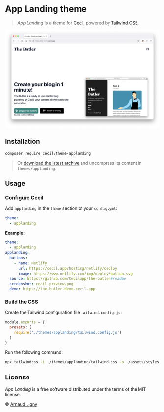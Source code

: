 # App Landing theme

> _App Landing_ is a theme for [Cecil](https://cecil.app), powered by [Tailwind CSS](https://tailwindcss.com).

![Demo screenshot](docs/cecil-theme-applanding-screenshot.png)

## Installation

```bash
composer require cecil/theme-applanding
```

> Or [download the latest archive](https://github.com/Cecilapp/theme-applanding/releases/latest/) and uncompress its content in `themes/applanding`.

## Usage

### Configure Cecil

Add `applanding` in the `theme` section of your `config.yml`:

```yaml
theme:
  - applanding
```

**Example:**

```yaml
theme:
  - applanding
applanding:
  buttons:
    - name: Netlify
      url: https://cecil.app/hosting/netlify/deploy
      image: https://www.netlify.com/img/deploy/button.svg
  source: https://github.com/Cecilapp/the-butler#readme
  screenshot: cecil-preview.png
  demo: https://the-butler-demo.cecil.app
```

### Build the CSS

Create the Tailwind configuration file `tailwind.config.js`:

```javascript
module.exports = {
  presets: [
    require('./themes/applanding/tailwind.config.js')
  ]
}
```

Run the following command:

```bash
npx tailwindcss -i ./themes/applanding/tailwind.css -o ./assets/styles.css
```

## License

 _App Landing_ is a free software distributed under the terms of the MIT license.

© [Arnaud Ligny](https://arnaudligny.fr)
